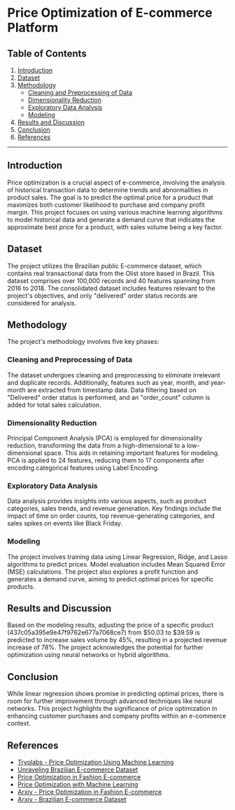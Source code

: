 # Price Optimization of E-commerce Platform

## Table of Contents

1. [Introduction](#introduction)
2. [Dataset](#dataset)
3. [Methodology](#methodology)
    - [Cleaning and Preprocessing of Data](#cleaning-and-preprocessing-of-data)
    - [Dimensionality Reduction](#dimensionality-reduction)
    - [Exploratory Data Analysis](#exploratory-data-analysis)
    - [Modeling](#modeling)
4. [Results and Discussion](#results-and-discussion)
5. [Conclusion](#conclusion)
6. [References](#references)

---

## Introduction

Price optimization is a crucial aspect of e-commerce, involving the analysis of historical transaction data to determine trends and abnormalities in product sales. The goal is to predict the optimal price for a product that maximizes both customer likelihood to purchase and company profit margin. This project focuses on using various machine learning algorithms to model historical data and generate a demand curve that indicates the approximate best price for a product, with sales volume being a key factor.

## Dataset

The project utilizes the Brazilian public E-commerce dataset, which contains real transactional data from the Olist store based in Brazil. This dataset comprises over 100,000 records and 40 features spanning from 2016 to 2018. The consolidated dataset includes features relevant to the project's objectives, and only "delivered" order status records are considered for analysis.

## Methodology

The project's methodology involves five key phases:

### Cleaning and Preprocessing of Data

The dataset undergoes cleaning and preprocessing to eliminate irrelevant and duplicate records. Additionally, features such as year, month, and year-month are extracted from timestamp data. Data filtering based on "Delivered" order status is performed, and an "order_count" column is added for total sales calculation.

### Dimensionality Reduction

Principal Component Analysis (PCA) is employed for dimensionality reduction, transforming the data from a high-dimensional to a low-dimensional space. This aids in retaining important features for modeling. PCA is applied to 24 features, reducing them to 17 components after encoding categorical features using Label Encoding.

### Exploratory Data Analysis

Data analysis provides insights into various aspects, such as product categories, sales trends, and revenue generation. Key findings include the impact of time on order counts, top revenue-generating categories, and sales spikes on events like Black Friday.

### Modeling

The project involves training data using Linear Regression, Ridge, and Lasso algorithms to predict prices. Model evaluation includes Mean Squared Error (MSE) calculations. The project also explores a profit function and generates a demand curve, aiming to predict optimal prices for specific products.

## Results and Discussion

Based on the modeling results, adjusting the price of a specific product (437c05a395e9e47f9762e677a7068ce7) from $50.03 to $39.59 is predicted to increase sales volume by 45%, resulting in a projected revenue increase of 78%. The project acknowledges the potential for further optimization using neural networks or hybrid algorithms.

## Conclusion

While linear regression shows promise in predicting optimal prices, there is room for further improvement through advanced techniques like neural networks. This project highlights the significance of price optimization in enhancing customer purchases and company profits within an e-commerce context.

## References

- [Tryolabs - Price Optimization Using Machine Learning](https://tryolabs.com/blog/price-optimization-machine-learning)
- [Unraveling Brazilian E-commerce Dataset](https://medium.com/hamoye-blogs/unraveling-brazilian-e-commerce-dataset-e78463d77340)
- [Price Optimization in Fashion E-commerce](https://www.semanticscholar.org/paper/Price-Optimization-in-Fashion-E-commerce-Kedia-Jain/69d699ca6ac62c759c6372aa86a10756c8f509ce)
- [Price Optimization with Machine Learning](https://7learnings.com/blog/price-optimization-with-machine-learning-what-every-retailer-should-know/)
- [Arxiv - Price Optimization in Fashion E-commerce](https://arxiv.org/abs/2007.05216)
- [Arxiv - Brazilian E-commerce Dataset](https://arxiv.org/pdf/2007.05216v2.pdf)
